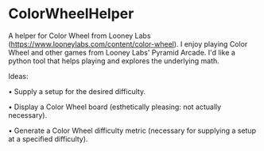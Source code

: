 # ColorWheelHelper
A helper for Color Wheel from Looney Labs (https://www.looneylabs.com/content/color-wheel). I enjoy playing Color Wheel and other games from Looney Labs' Pyramid Arcade. I'd like a python tool that helps playing and explores the underlying math.

Ideas: 

•  Supply a setup for the desired difficulty.

•  Display a Color Wheel board (esthetically pleasing: not actually necessary).

•  Generate a Color Wheel difficulty metric (necessary for supplying a setup at a specified difficulty).
